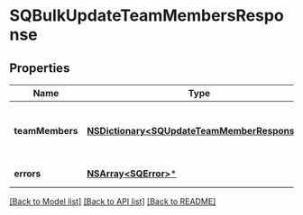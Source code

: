 # SQBulkUpdateTeamMembersResponse

## Properties
Name | Type | Description | Notes
------------ | ------------- | ------------- | -------------
**teamMembers** | [**NSDictionary&lt;SQUpdateTeamMemberResponse&gt;***](SQUpdateTeamMemberResponse.md) | The successfully updated &#x60;TeamMember&#x60; objects. Each key is the &#x60;team_member_id&#x60; that maps to the &#x60;UpdateTeamMemberRequest&#x60;. | [optional] 
**errors** | [**NSArray&lt;SQError&gt;***](SQError.md) | The errors that occurred during the request. | [optional] 

[[Back to Model list]](../README.md#documentation-for-models) [[Back to API list]](../README.md#documentation-for-api-endpoints) [[Back to README]](../README.md)


